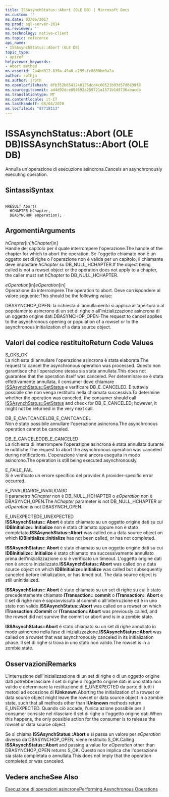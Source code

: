```yaml
---
title: ISSAsynchStatus::Abort (OLE DB) | Microsoft Docs
ms.custom: ''
ms.date: 03/06/2017
ms.prod: sql-server-2014
ms.reviewer: ''
ms.technology: native-client
ms.topic: reference
api_name:
- ISSAsynchStatus::Abort (OLE DB)
topic_type:
- apiref
helpviewer_keywords:
- Abort method
ms.assetid: 2a4bd312-839a-45a8-a299-fc8609be9a2a
author: rothja
ms.author: jroth
ms.openlocfilehash: 0fb352b6541240126dcd4c60521b93d57d6839f8
ms.sourcegitcommit: ad4d92dce894592a259721a1571b1d8736abacdb
ms.translationtype: MT
ms.contentlocale: it-IT
ms.lasthandoff: 08/04/2020
ms.locfileid: "87718113"
---
```

# <a name="issasynchstatusabort-ole-db"></a><span data-ttu-id="1967e-102">ISSAsynchStatus::Abort (OLE DB)</span><span class="sxs-lookup"><span data-stu-id="1967e-102">ISSAsynchStatus::Abort (OLE DB)</span></span>
  <span data-ttu-id="1967e-103">Annulla un'operazione di esecuzione asincrona.</span><span class="sxs-lookup"><span data-stu-id="1967e-103">Cancels an asynchronously executing operation.</span></span>  
  
## <a name="syntax"></a><span data-ttu-id="1967e-104">Sintassi</span><span class="sxs-lookup"><span data-stu-id="1967e-104">Syntax</span></span>  
  
```  
  
HRESULT Abort(  
  HCHAPTER hChapter,  
  DBASYNCHOP eOperation);  
```  
  
## <a name="arguments"></a><span data-ttu-id="1967e-105">Argomenti</span><span class="sxs-lookup"><span data-stu-id="1967e-105">Arguments</span></span>  
 <span data-ttu-id="1967e-106">*hChapter*[in]</span><span class="sxs-lookup"><span data-stu-id="1967e-106">*hChapter*[in]</span></span>  
 <span data-ttu-id="1967e-107">Handle del capitolo per il quale interrompere l'operazione.</span><span class="sxs-lookup"><span data-stu-id="1967e-107">The handle of the chapter for which to abort the operation.</span></span> <span data-ttu-id="1967e-108">Se l'oggetto chiamato non è un oggetto set di righe o l'operazione non è valida per un capitolo, il chiamante deve impostare *hChapter* su DB_NULL_HCHAPTER.</span><span class="sxs-lookup"><span data-stu-id="1967e-108">If the object being called is not a rowset object or the operation does not apply to a chapter, the caller must set *hChapter* to DB_NULL_HCHAPTER.</span></span>  
  
 <span data-ttu-id="1967e-109">*eOperation*[in]</span><span class="sxs-lookup"><span data-stu-id="1967e-109">*eOperation*[in]</span></span>  
 <span data-ttu-id="1967e-110">Operazione da interrompere.</span><span class="sxs-lookup"><span data-stu-id="1967e-110">The operation to abort.</span></span> <span data-ttu-id="1967e-111">Deve corrispondere al valore seguente:</span><span class="sxs-lookup"><span data-stu-id="1967e-111">This should be the following value:</span></span>  
  
 <span data-ttu-id="1967e-112">DBASYNCHOP_OPEN: la richiesta di annullamento si applica all'apertura o al popolamento asincrono di un set di righe o all'inizializzazione asincrona di un oggetto origine dati.</span><span class="sxs-lookup"><span data-stu-id="1967e-112">DBASYNCHOP_OPEN-The request to cancel applies to the asynchronous opening or population of a rowset or to the asynchronous initialization of a data source object.</span></span>  
  
## <a name="return-code-values"></a><span data-ttu-id="1967e-113">Valori del codice restituito</span><span class="sxs-lookup"><span data-stu-id="1967e-113">Return Code Values</span></span>  
 <span data-ttu-id="1967e-114">S_OK</span><span class="sxs-lookup"><span data-stu-id="1967e-114">S_OK</span></span>  
 <span data-ttu-id="1967e-115">La richiesta di annullare l'operazione asincrona è stata elaborata.</span><span class="sxs-lookup"><span data-stu-id="1967e-115">The request to cancel the asynchronous operation was processed.</span></span> <span data-ttu-id="1967e-116">Questo non garantisce che l'operazione stessa sia stata annullata.</span><span class="sxs-lookup"><span data-stu-id="1967e-116">This does not guarantee that the operation itself was canceled.</span></span> <span data-ttu-id="1967e-117">Per determinare se è stata effettivamente annullata, il consumer deve chiamare [ISSAsynchStatus::GetStatus](issasynchstatus-getstatus-ole-db.md) e verificare DB_E_CANCELED. È tuttavia possibile che non venga restituito nella chiamata successiva.</span><span class="sxs-lookup"><span data-stu-id="1967e-117">To determine whether the operation was canceled, the consumer should call [ISSAsynchStatus::GetStatus](issasynchstatus-getstatus-ole-db.md) and check for DB_E_CANCELED; however, it might not be returned in the very next call.</span></span>  
  
 <span data-ttu-id="1967e-118">DB_E_CANTCANCEL</span><span class="sxs-lookup"><span data-stu-id="1967e-118">DB_E_CANTCANCEL</span></span>  
 <span data-ttu-id="1967e-119">Non è stato possibile annullare l'operazione asincrona.</span><span class="sxs-lookup"><span data-stu-id="1967e-119">The asynchronous operation cannot be canceled.</span></span>  
  
 <span data-ttu-id="1967e-120">DB_E_CANCELED</span><span class="sxs-lookup"><span data-stu-id="1967e-120">DB_E_CANCELED</span></span>  
 <span data-ttu-id="1967e-121">La richiesta di interrompere l'operazione asincrona è stata annullata durante le notifiche.</span><span class="sxs-lookup"><span data-stu-id="1967e-121">The request to abort the asynchronous operation was canceled during notifications.</span></span> <span data-ttu-id="1967e-122">L'operazione viene ancora eseguita in modo asincrono.</span><span class="sxs-lookup"><span data-stu-id="1967e-122">The operation is still being executed asynchronously.</span></span>  
  
 <span data-ttu-id="1967e-123">E_FAIL</span><span class="sxs-lookup"><span data-stu-id="1967e-123">E_FAIL</span></span>  
 <span data-ttu-id="1967e-124">Si è verificato un errore specifico del provider.</span><span class="sxs-lookup"><span data-stu-id="1967e-124">A provider-specific error occurred.</span></span>  
  
 <span data-ttu-id="1967e-125">E_INVALIDARG</span><span class="sxs-lookup"><span data-stu-id="1967e-125">E_INVALIDARG</span></span>  
 <span data-ttu-id="1967e-126">Il parametro *hChapter* non è DB_NULL_HCHAPTER o *eOperation* non è DBASYNCH_OPEN.</span><span class="sxs-lookup"><span data-stu-id="1967e-126">The *hChapter* parameter is not DB_NULL_HCHAPTER or *eOperation* is not DBASYNCH_OPEN.</span></span>  
  
 <span data-ttu-id="1967e-127">E_UNEXPECTED</span><span class="sxs-lookup"><span data-stu-id="1967e-127">E_UNEXPECTED</span></span>  
 <span data-ttu-id="1967e-128">**ISSAsynchStatus:: Abort** è stato chiamato su un oggetto origine dati su cui **IDBInitialize:: Initialize** non è stato chiamato oppure non è stato completato.</span><span class="sxs-lookup"><span data-stu-id="1967e-128">**ISSAsynchStatus::Abort** was called on a data source object on which **IDBInitialize::Initialize** has not been called, or has not completed.</span></span>  
  
 <span data-ttu-id="1967e-129">**ISSAsynchStatus:: Abort** è stato chiamato su un oggetto origine dati su cui **IDBInitialize:: Initialize** è stato chiamato ma successivamente annullato prima dell'inizializzazione o si è verificato un timeout. L'oggetto origine dati non è ancora inizializzato.</span><span class="sxs-lookup"><span data-stu-id="1967e-129">**ISSAsynchStatus::Abort** was called on a data source object on which **IDBInitialize::Initialize** was called but subsequently canceled before initialization, or has timed out. The data source object is still uninitialized.</span></span>  
  
 <span data-ttu-id="1967e-130">**ISSAsynchStatus:: Abort** è stato chiamato su un set di righe su cui è stato precedentemente chiamato **ITransaction:: commit** o **ITransaction:: Abort** e il set di righe non è sopravvissuto al commit o all'interruzione ed è in uno stato non valido.</span><span class="sxs-lookup"><span data-stu-id="1967e-130">**ISSAsynchStatus::Abort** was called on a rowset on which **ITransaction::Commit** or **ITransaction::Abort** was previously called, and the rowset did not survive the commit or abort and is in a zombie state.</span></span>  
  
 <span data-ttu-id="1967e-131">**ISSAsynchStatus::Abort** è stato chiamato su un set di righe annullato in modo asincrono nella fase di inizializzazione.</span><span class="sxs-lookup"><span data-stu-id="1967e-131">**ISSAsynchStatus::Abort** was called on a rowset that was asynchronously canceled in its initialization phase.</span></span> <span data-ttu-id="1967e-132">Il set di righe si trova in uno stato non valido.</span><span class="sxs-lookup"><span data-stu-id="1967e-132">The rowset is in a zombie state.</span></span>  
  
## <a name="remarks"></a><span data-ttu-id="1967e-133">Osservazioni</span><span class="sxs-lookup"><span data-stu-id="1967e-133">Remarks</span></span>  
 <span data-ttu-id="1967e-134">L'interruzione dell'inizializzazione di un set di righe o di un oggetto origine dati potrebbe lasciare il set di righe o l'oggetto origine dati in uno stato non valido e determinare la restituzione di E_UNEXPECTED da parte di tutti i metodi ad eccezione di **IUnknown**.</span><span class="sxs-lookup"><span data-stu-id="1967e-134">Aborting the initialization of a rowset or data source object might leave the rowset or data source object in a zombie state, such that all methods other than **IUnknown** methods return E_UNEXPECTED.</span></span> <span data-ttu-id="1967e-135">Quando ciò accade, l'unica azione possibile per il consumer consiste nel rilasciare il set di righe o l'oggetto origine dati.</span><span class="sxs-lookup"><span data-stu-id="1967e-135">When this happens, the only possible action for the consumer is to release the rowset or data source object.</span></span>  
  
 <span data-ttu-id="1967e-136">Se si chiama **ISSAsynchStatus::Abort** e si passa un valore per *eOperation* diverso da DBASYNCHOP_OPEN, viene restituito S_OK.</span><span class="sxs-lookup"><span data-stu-id="1967e-136">Calling **ISSAsynchStatus::Abort** and passing a value for *eOperation* other than DBASYNCHOP_OPEN returns S_OK.</span></span> <span data-ttu-id="1967e-137">Questo non implica che l'operazione sia stata completata o annullata.</span><span class="sxs-lookup"><span data-stu-id="1967e-137">This does not imply that the operation completed or was canceled.</span></span>  
  
## <a name="see-also"></a><span data-ttu-id="1967e-138">Vedere anche</span><span class="sxs-lookup"><span data-stu-id="1967e-138">See Also</span></span>  
 [<span data-ttu-id="1967e-139">Esecuzione di operazioni asincrone</span><span class="sxs-lookup"><span data-stu-id="1967e-139">Performing Asynchronous Operations</span></span>](../native-client/features/performing-asynchronous-operations.md)  
  
  
